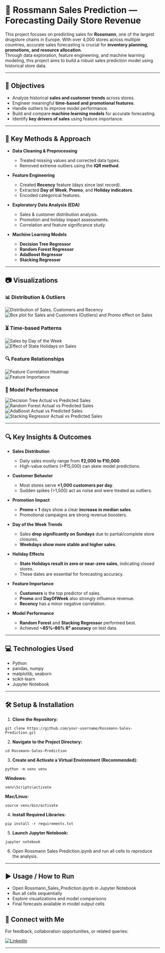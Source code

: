 # 🛒 Rossmann Sales Prediction — Forecasting Daily Store Revenue

This project focuses on predicting sales for **Rossmann**, one of the largest drugstore chains in Europe. With over 4,000 stores across multiple countries, accurate sales forecasting is crucial for **inventory planning, promotions, and resource allocation**.  
Through data exploration, feature engineering, and machine learning modeling, this project aims to build a robust sales prediction model using historical store data.

---

## 🧪 Objectives

- Analyze historical **sales and customer trends** across stores.
- Engineer meaningful **time-based and promotional features**.
- Handle outliers to improve model performance.
- Build and compare **machine learning models** for accurate forecasting.
- Identify **key drivers of sales** using feature importance.

---

## 📌 Key Methods & Approach

- **Data Cleaning & Preprocessing**
  - Treated missing values and corrected data types.
  - Removed extreme outliers using the **IQR method**.

- **Feature Engineering**
  - Created **Recency** feature (days since last record).
  - Extracted **Day of Week**, **Promo**, and **Holiday indicators**.
  - Encoded categorical features.

- **Exploratory Data Analysis (EDA)**
  - Sales & customer distribution analysis.
  - Promotion and holiday impact assessments.
  - Correlation and feature significance study.

- **Machine Learning Models**
  - **Decision Tree Regressor**
  - **Random Forest Regressor**
  - **AdaBoost Regressor**
  - **Stacking Regressor**

---

## 📷 Visualizations

### 📊 Distribution & Outliers
![Distribution of Sales, Customers and Recency](images/Distribution%20of%20Sales%2C%20Customers%20and%20Recency.png)  
![Box plot for Sales and Customers (Outliers) and Promo effect on Sales](images/Box%20plot%20for%20Sales%20and%20Customers%20%28Outliers%29%20and%20Promo%20effect%20on%20Sales.png)

### ⏳ Time-based Patterns
![Sales by Day of the Week](images/Sales%20by%20Day%20of%20the%20Week.png)  
![Effect of State Holidays on Sales](images/Effect%20of%20State%20Holidays%20on%20Sales.png)

### 🔍 Feature Relationships
![Feature Correlation Heatmap](images/Feature%20Correlation%20Heatmap.png)  
![Feature Importance](images/Feature%20Importance.png)

### 🤖 Model Performance
![Decision Tree Actual vs Predicted Sales](images/Decision%20Tree%20Actual%20vs%20Predicted%20Sales.png)  
![Random Forest Actual vs Predicted Sales](images/Random%20Forest%20Actual%20vs%20Predicted%20Sales.png)  
![AdaBoost Actual vs Predicted Sales](images/AdaBoost%20Actual%20vs%20Predicted%20Sales.png)  
![Stacking Regressor Actual vs Predicted Sales](images/Stacking%20Regressor%20Actual%20vs%20Predicted%20Sales.png)

---

## 🔍 Key Insights & Outcomes

- **Sales Distribution**
  - Daily sales mostly range from **₹2,000 to ₹10,000**.
  - High-value outliers (>₹15,000) can skew model predictions.

- **Customer Behavior**
  - Most stores serve **<1,000 customers per day**.
  - Sudden spikes (>1,500) act as noise and were treated as outliers.

- **Promotion Impact**
  - **Promo = 1** days show a clear **increase in median sales**.
  - Promotional campaigns are strong revenue boosters.

- **Day of the Week Trends**
  - Sales **drop significantly on Sundays** due to partial/complete store closures.
  - **Weekdays show more stable and higher sales**.

- **Holiday Effects**
  - **State Holidays result in zero or near-zero sales**, indicating closed stores.
  - These dates are essential for forecasting accuracy.

- **Feature Importance**
  - **Customers** is the top predictor of sales.
  - **Promo** and **DayOfWeek** also strongly influence revenue.
  - **Recency** has a minor negative correlation.

- **Model Performance**
  - **Random Forest** and **Stacking Regressor** performed best.
  - Achieved **~85%–86% R² accuracy** on test data.

---

## 💻 Technologies Used

- Python  
- pandas, numpy  
- matplotlib, seaborn  
- scikit-learn  
- Jupyter Notebook  

---

## 🛠 Setup & Installation

1. **Clone the Repository:**  
```
git clone https://github.com/your-username/Rossmann-Sales-Prediction.git

```
2. **Navigate to the Project Directory:**
```
cd Rossmann-Sales-Prediction
```
3. **Create and Activate a Virtual Environment (Recommended):**
```
python -m venv venv
```
**Windows:**
```
venv\Scripts\activate
```
**Mac/Linux:**
```
source venv/bin/activate
```
4. **Install Required Libraries:**
```
pip install -r requirements.txt
```
5. **Launch Jupyter Notebook:**
```
jupyter notebook
```
6. Open Rossmann Sales Prediction.ipynb and run all cells to reproduce the analysis.

---
## ▶️ **Usage / How to Run**

- Open Rossmann_Sales_Prediction.ipynb in Jupyter Notebook
- Run all cells sequentially
- Explore visualizations and model comparisons
- Final forecasts available in model output cells

## 🔗 **Connect with Me**

For feedback, collaboration opportunities, or related queries:

[![LinkedIn](https://img.shields.io/badge/LinkedIn-Profile-blue?logo=linkedin)](https://www.linkedin.com/in/indu-r-3a3767170/)

---
   
